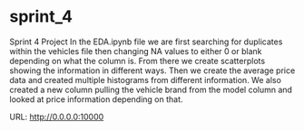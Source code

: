 # sprint_4
Sprint 4 Project
In the EDA.ipynb file we are first searching for duplicates within the vehicles file then changing NA values to either 0 or blank depending on what the column is.  From there we create scatterplots showing the information in different ways.  Then we create the average price data and created multiple histograms from different information.  We also created a new column pulling the vehicle brand from the model column and looked at price information depending on that.

URL: http://0.0.0.0:10000